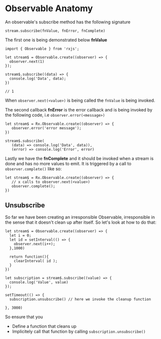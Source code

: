 # Observable Anatomy

An observable's subscribe method has the following signature

```
stream.subscribe(fnValue, fnError, fnComplete)
```

The first one is being demonstrated below **fnValue**

```
import { Observable } from 'rxjs';

let stream$ = Observable.create((observer) => {
  observer.next(1)
});

stream$.subscribe((data) => {
  console.log('Data', data);
})

// 1
```

When `observer.next(<value>)` is being called the `fnValue` is being invoked.

The second callback **fnError** is the error callback and is being invoked by the following code, i.e `observer.error(<message>)`

```
let stream$ = Rx.Observable.create((observer) => {
   observer.error('error message');
})

stream$.subscribe(
   (data) => console.log('Data', data)),
   (error) => console.log('Error', error)
```

Lastly we have the **fnComplete** and it should be invoked when a stream is done and has no more values to emit. It is triggered by a call to `observer.complete()` like so:

```
let stream$ = Rx.Observable.create((observer) => {
   // x calls to observer.next(<value>)
   observer.complete();
})
```

## Unsubscribe

So far we have been creating an irresponsible Observable, irresponsible in the sense that it doesn't clean up after itself. So let's look at how to do that:

```
let stream$ = Observable.create((observer) => {
  let i = 0;
  let id = setInterval(() => {
    observer.next(i++);
  },1000)

  return function(){
    clearInterval( id );
  }
})

let subscription = stream$.subscribe((value) => {
  console.log('Value', value)
});

setTimeout(() => {
  subscription.unsubscribe() // here we invoke the cleanup function

}, 3000)
```

So ensure that you

* Define a function that cleans up 
* Implicitely call that function by calling `subscription.unsubscribe()`  



